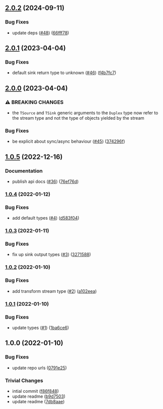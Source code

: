 ## [2.0.2](https://github.com/achingbrain/it-stream-types/compare/v2.0.1...v2.0.2) (2024-09-11)

### Bug Fixes

* update deps ([#48](https://github.com/achingbrain/it-stream-types/issues/48)) ([66fff78](https://github.com/achingbrain/it-stream-types/commit/66fff7800e609178cda360312db595799c9ebced))

## [2.0.1](https://github.com/achingbrain/it-stream-types/compare/v2.0.0...v2.0.1) (2023-04-04)


### Bug Fixes

* default sink return type to unknown ([#46](https://github.com/achingbrain/it-stream-types/issues/46)) ([f4b7fc7](https://github.com/achingbrain/it-stream-types/commit/f4b7fc78f7a15c44c74ddfe4ae19ca23d81a02ff))

## [2.0.0](https://github.com/achingbrain/it-stream-types/compare/v1.0.5...v2.0.0) (2023-04-04)


### ⚠ BREAKING CHANGES

* the `TSource` and `TSink` generic arguments to the `Duplex` type now refer to the stream type and not the type of objects yielded by the stream

### Bug Fixes

* be explicit about sync/async behaviour ([#45](https://github.com/achingbrain/it-stream-types/issues/45)) ([374296f](https://github.com/achingbrain/it-stream-types/commit/374296f61a40ecd9522ca558d205728df5817dde))

## [1.0.5](https://github.com/achingbrain/it-stream-types/compare/v1.0.4...v1.0.5) (2022-12-16)


### Documentation

* publish api docs ([#36](https://github.com/achingbrain/it-stream-types/issues/36)) ([76ef76d](https://github.com/achingbrain/it-stream-types/commit/76ef76dfa765f8ec934231414431b211f28a9438))

### [1.0.4](https://github.com/achingbrain/it-stream-types/compare/v1.0.3...v1.0.4) (2022-01-12)


### Bug Fixes

* add default types ([#4](https://github.com/achingbrain/it-stream-types/issues/4)) ([d583f04](https://github.com/achingbrain/it-stream-types/commit/d583f04f08131f52ff3b49fa649ca071f213ad0f))

### [1.0.3](https://github.com/achingbrain/it-stream-types/compare/v1.0.2...v1.0.3) (2022-01-11)


### Bug Fixes

* fix up sink output types ([#3](https://github.com/achingbrain/it-stream-types/issues/3)) ([3271588](https://github.com/achingbrain/it-stream-types/commit/3271588fa5fa4ddae4a9861b242fd8ab7541804a))

### [1.0.2](https://github.com/achingbrain/it-stream-types/compare/v1.0.1...v1.0.2) (2022-01-10)


### Bug Fixes

* add transform stream type ([#2](https://github.com/achingbrain/it-stream-types/issues/2)) ([a102eea](https://github.com/achingbrain/it-stream-types/commit/a102eea1b7d5ce1b3fb4068f77c387244a72d0d4))

### [1.0.1](https://github.com/achingbrain/it-stream-types/compare/v1.0.0...v1.0.1) (2022-01-10)


### Bug Fixes

* update types ([#1](https://github.com/achingbrain/it-stream-types/issues/1)) ([1ba6ce6](https://github.com/achingbrain/it-stream-types/commit/1ba6ce669b9193f5185fdce09c23d105f7702bbc))

## 1.0.0 (2022-01-10)


### Bug Fixes

* update repo urls ([0791e25](https://github.com/achingbrain/it-stream-types/commit/0791e257ae9ffa21838e7a69d3f6932d50c254b0))


### Trivial Changes

* intial commit ([f86f848](https://github.com/achingbrain/it-stream-types/commit/f86f8484b11d100520523e165c7363601b7226f4))
* update readme ([b9d7503](https://github.com/achingbrain/it-stream-types/commit/b9d7503dd8dd65949e1a66f8ac72fae62e572ba6))
* update readme ([7db8aae](https://github.com/achingbrain/it-stream-types/commit/7db8aae3e70e35d0723c3604f5b419022f114b7f))
